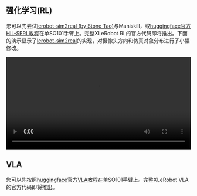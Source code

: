 ## 强化学习(RL)

您可以先尝试[lerobot-sim2real (by Stone Tao)](https://github.com/StoneT2000/lerobot-sim2real)与Maniskill，或[huggingface官方HIL-SERL教程](https://huggingface.co/docs/lerobot/hilserl)在单SO101手臂上。完整XLeRobot RL的官方代码即将推出。下面的演示显示了[lerobot-sim2real](https://github.com/StoneT2000/lerobot-sim2real)的实现，对摄像头方向和仿真对象分布进行了小幅修改。

<video width="100%" controls>
  <source src="../_static/videos/Real_demos/sim2real_2.mp4" type="video/mp4">
  Your browser does not support the video tag.
</video>

## VLA

您可以先按照[huggingface官方VLA教程](https://huggingface.co/docs/lerobot/smolvla)在单SO101手臂上。完整XLeRobot VLA的官方代码即将推出。

